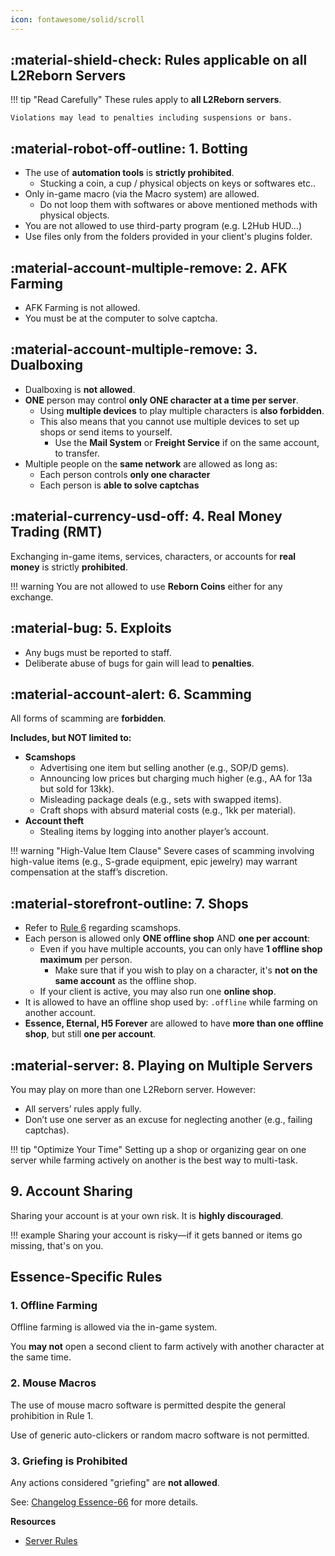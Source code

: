 ```yaml
---
icon: fontawesome/solid/scroll
---
```



## :material-shield-check: **Rules applicable on all L2Reborn Servers**


!!! tip "Read Carefully"
    These rules apply to **all L2Reborn servers**. 
    
    Violations may lead to penalties including suspensions or bans.

## :material-robot-off-outline: **1. Botting**

- The use of **automation tools** is **strictly prohibited**. 
    - Stucking a coin, a cup / physical objects on keys or softwares etc..
- Only in-game macro (via the Macro system)  are allowed.
    - Do not loop them with softwares or above mentioned methods with physical objects.
- You are not allowed to use third-party program (e.g. L2Hub HUD...)
- Use files only from the folders provided in your client's plugins folder.



## :material-account-multiple-remove: **2. AFK Farming**
- AFK Farming is not allowed.
- You must be at the computer to solve captcha.



## :material-account-multiple-remove: 3. Dualboxing
- Dualboxing is **not allowed**.  
- **ONE** person may control **only ONE character at a time per server**.
    - Using **multiple devices** to play multiple characters is **also forbidden**.  
    - This also means that you cannot use multiple devices to set up shops or send
    items to yourself.
        - Use the **Mail System** or **Freight Service** if on the same account, to transfer.
- Multiple people on the **same network** are allowed as long as:
    - Each person controls **only one character**
    - Each person is **able to solve captchas**



## :material-currency-usd-off: **4. Real Money Trading (RMT)**

Exchanging in-game items, services, characters, or accounts for **real money** is strictly **prohibited**.  

!!! warning
    You are not allowed to use **Reborn Coins** either for any exchange.



## :material-bug: **5. Exploits**

- Any bugs must be reported to staff.
- Deliberate abuse of bugs for gain will lead to **penalties**.



## :material-account-alert: **6. Scamming**

All forms of scamming are **forbidden**.

**Includes, but NOT limited to:**

- **Scamshops**
    - Advertising one item but selling another (e.g., SOP/D gems).
    - Announcing low prices but charging much higher (e.g., AA for 13a but sold for 13kk).
    - Misleading package deals (e.g., sets with swapped items).
    - Craft shops with absurd material costs (e.g., 1kk per material).
- **Account theft**
    - Stealing items by logging into another player’s account.

!!! warning "High-Value Item Clause"
    Severe cases of scamming involving high-value items (e.g., S-grade equipment, epic jewelry) may warrant compensation at the staff’s discretion.




## :material-storefront-outline: **7. Shops**
- Refer to [Rule 6](#6-scamming) regarding scamshops.
- Each person is allowed only **ONE offline shop** AND **one per account**:
    - Even if you have multiple accounts, you can only have **1 offline shop maximum** per person.
        - Make sure that if you wish to play on a character, it's **not on the same account** as the offline shop.
    - If your client is active, you may also run one **online shop**.
- It is allowed to have an offline shop used by: `.offline` while farming on another account.
- **Essence, Eternal, H5 Forever** are allowed to have **more than one offline shop**, but still **one per account**.



## :material-server: **8. Playing on Multiple Servers**

You may play on more than one L2Reborn server. However:

- All servers’ rules apply fully.
- Don’t use one server as an excuse for neglecting another (e.g., failing captchas).

!!! tip "Optimize Your Time"
    Setting up a shop or organizing gear on one server while farming actively on another is the best way to multi-task.



## **9. Account Sharing** 

Sharing your account is at your own risk. It is **highly discouraged**.

!!! example
    Sharing your account is risky—if it gets banned or items go missing, that's on you.



## **Essence-Specific Rules**

### **1. Offline Farming**

Offline farming is allowed via the in-game system. 
 
You **may not** open a second client to farm actively with another character at the same time.



### **2. Mouse Macros**

The use of mouse macro software is permitted despite the general prohibition in Rule 1.

Use of generic auto-clickers or random macro software is not permitted.



### **3. Griefing is Prohibited**

Any actions considered "griefing" are **not allowed**.

See: [Changelog Essence-66](https://l2reborn.org/news/changelog-essence-66/) for more details.



**Resources**

- [Server Rules](https://l2reborn.org/server-rules/)